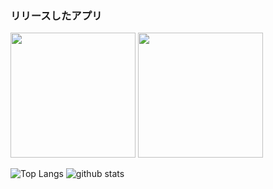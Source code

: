 ### リリースしたアプリ


<img src="https://github.com/YUSUKESUP/YUSUKESUP/blob/main/名称未設定のデザイン.png" width="200" height="200">
<img src="https://github.com/YUSUKESUP/YUSUKESUP/blob/main/日々の頑張りが見える！.png" width="200" height="200">


<p align="left"> <img alt="Top Langs" height="150px" src="https://github-readme-stats.vercel.app/api/top-langs/?username=YUSUKESUP&layout=compact&show_icons=true&theme=onedark" /> <img alt="github stats" height="150px" src="https://github-readme-stats.vercel.app/api?username=YUSUKESUP&theme=onedark&show_icons=true" /> </p>
